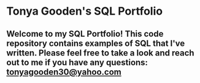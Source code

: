 # Tonya Gooden's SQL Portfolio

## Welcome to my SQL Portfolio! This code repository contains examples of SQL that I've written. Please feel free to take a look and reach out to me if you have any questions: tonyagooden30@yahoo.com
